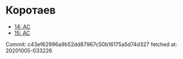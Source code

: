 # Коротаев
- [14: AC](14.md)
- [15: AC](15.md)

Commit: c43ef62996a9b52dd87967c50b16175a5d74d327
 fetched at: 20201005-033226

